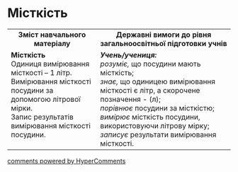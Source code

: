 <div id="hypercomments_widget" class="js-hypercomments-widget invisible"></div>

# Місткість
<table>
  <tr>
    <td width="40%" align="center"><b>Зміст навчального матеріалу<b></td>
    <td width="60%" align="center"><b>Державні вимоги до рівня загальноосвітньої підготовки учнів</b></td>
  </tr>
  <tr>
    <td width="40%" style="vertical-align:top !important;"><b>Місткість</b><br>
Одиниця вимірювання місткості – 1 літр.<br>
Вимірювання місткості посудини за допомогою літрової мірки.<br>
Запис результатів вимірювання місткості посудини.<br></td>
    <td width="60%" style="vertical-align:top !important;"><i><b>Учень/учениця:</b></i><br>
<i>розуміє,</i> що посудини мають місткість; <br>
<i>знає,</i> що одиницею вимірювання місткості є літр, а  скорочене позначення - (л); <br>
<i>порівнює</i> посудини за місткістю;<br>
<i>вимірює</i> місткість посудини, використовуючи літрову мірку;<br>
<i>записує</i> результати вимірювання місткості.<br></td>
  </tr>
</table>

<div class="js-hypercomments-container">
    <a href="http://hypercomments.com" class="hc-link" title="comments widget">comments powered by HyperComments</a>
</div>